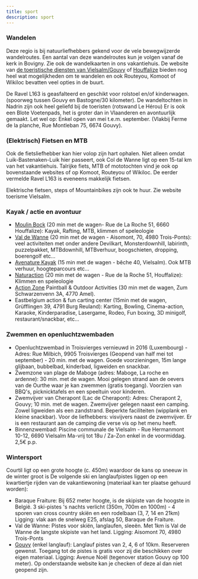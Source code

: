```yaml
---
title: sport
description: sport
---
```


### Wandelen

Deze regio is bij natuurliefhebbers gekend voor de vele bewegwijzerde wandelroutes. Een aantal van deze wandelroutes kun je volgen vanaf de kerk in Bovigny. Zie ook de wandelkaarten in ons vakantiehuis.
De website van [de toeristische diensten van Vielsalm/Gouvy](https://www.haute-ardenne.be/nl) of [Houffalize](https://www.houffalize-tourisme.be/) bieden nog heel wat mogelijkheden om te wandelen en ook Routeyou, Komoot of Wikiloc bevatten veel opties in de buurt.

De Ravel L163 is geasfalteerd en geschikt voor rolstoel en/of kinderwagen. (spoorweg tussen Gouvy en
Bastogne/30 kilometer).
De wandeltochten in Nadrin zijn ook heel geliefd bij de toeristen (rotswand Le Hérou)
Er is ook een Blote Voetenpads, het is groter dan in Vlaanderen en avontuurlijk gemaakt. Let wel op: Enkel
open van mei t.e.m. september. (Vlakbij Ferme de la planche, Rue Montleban 75, 6674 Gouvy).

### (Elektrisch) Fietsen en MTB

Ook de fietsliefhebber kan hier volop zijn hart ophalen. Niet alleen omdat Luik-Bastenaken-Luik hier passeert, ook Col de Wanne ligt op een 15-tal km van het vakantiehuis. Talrijke fiets, MTB of mototochten vind je ook op bovenstaande websites of op Komoot, Routeyou of Wikiloc. De eerder vermelde Ravel L163 is eveneens makkelijk fietsen.

Elektrische fietsen, steps of Mountainbikes zijn ook te huur. Zie website toerisme Vielsalm.

### Kayak / actie en avontuur

- [Moulin Bock](http://www.naturaction.com) (20 min met de wagen- Rue de La Roche 51, 6660 Houffalize): Kayak, Rafting, MTB, klimmen of speleologie
- [Val de Wanne](https://www.levaldewanne.com) (20 min met de wagen - Aisomont, 70, 4980 Trois-Ponts): veel activiteiten met onder andere Devilkart, Monsterdownhill, labirinth, puzzelpakket, MTBdownhill, MTBverhuur, boogschieten, dropping, boerengolf etc...
- [Avenature Kayak](https://www.avenature.be) (15 min met de wagen - bêche 40, Vielsalm). Ook MTB verhuur, hoogteparcours
  etc...
- [Naturaction](https://www.naturaction.com) (20 min met de wagen - Rue de la Roche 51, Houffalize): Klimmen en speleologie
- [Action Zone](https://www.actionzone.be) Paintball & Outdoor Activities (30 min met de wagen, Zum Schwarzenvenn 3A, 4770 Amel).
- Eastbelgium action & fun carting center (15min met de wagen, Grüfflingen 39, 4791 Burg Reuland): Karting, Bowling, Cinema-action, Karaoke, Kinderparadise, Lasergame, Rodeo, Fun boxing, 3D minigolf, restaurant/snackbar, etc...

### Zwemmen en openluchtzwembaden

- Openluchtzwembad in Troisvierges vernieuwd in 2016 (Luxembourg) - Adres: Rue Milbich, 9905
  Troisvierges (Geopend van half mei tot september) - 20 min. met de wagen.
  Goede voorzieningen, 15m lange glijbaan, bubbelbad, kinderbad, ligweiden en snackbar.
- Zwemzone van plage de Maboge (adres: Maboge, La roche en ardenne): 30 min. met de wagen. Mooi
  gelegen strand aan de oevers van de Ourthe waar je kan zwemmen (gratis toegang). Voorzien van
  BBQ's, picknicktafels en een speeltuin voor kinderen.
- Zwemvijver van Cherapont (Lac de Cherapont): Adres: Cherapont 2, Gouvy; 10 min. met de wagen.
  Zwemvijver gelegen naast een camping. Zowel ligweiden als een zandstrand. Beperkte faciliteiten
  (wipplank en kleine snackbar). Voor de liefhebbers: visvijvers naast de zwemvijver. Er is een restaurant
  aan de camping die verse vis op het menu heeft.
- Binnenzwembad: Piscine communale de Vielsalm - Rue Hermanmont 10-12, 6690 Vielsalm
  Ma-vrij tot 18u / Za-Zon enkel in de voormiddag. 2,5€ p.p.

### Wintersport

Courtil ligt op een grote hoogte (c. 450m) waardoor de kans op sneeuw in de winter groot is
De volgende ski en langlaufpistes liggen op een kwartiertje rijden van de vakantiewoning (materiaal kan
ter plaatse gehuurd worden):

- Baraque Fraiture: Bij 652 meter hoogte, is de skipiste van de hoogste in België. 3 ski-pistes 's nachts verlicht (350m, 700m en 1000m) - 4 sporen van cross country skiën en een
  rodelbaan (3, 7, 14 en 21km) Ligging: vlak aan de snelweg E25, afslag 50, Baraque de Fraiture.
- Val de Wanne: Pistes voor skiën, langlaufen, sleeën. Met 1km is Val de Wanne de langste skipiste van het land. Ligging: Aisomont 70, 4980 Trois-Ponts
- [Gouvy](https://www.ardennen-sneeuw.be/skicentrum/pistes-de-ski-de-gouvy) (enkel langlauf): Langlauf pistes van 2, 4, 6 of 10km. Reserveren gewenst. Toegang tot de pistes is gratis voor zij
  die beschikken over eigen materiaal. Ligging: Avenue Noël (tegenover station Gouvy op 100 meter). Op onderstaande website kan je
  checken of deze al dan niet geopend zijn.
